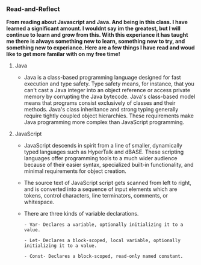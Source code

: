 ### Read-and-Reflect
**<p> From reading about Javascript and Java. And being in this class.
I have learned a significant amount. I wouldnt say im the greatest, but I will continue to learn and grow from this.
With this experiance it has taught me there is always something new to learn, something new to try, and something new to experiance.
Here are a few things I have read and woud like to get more familar with on my free time!** </p>

1. Java

    * Java is a class-based programming language designed for fast execution and type safety. Type safety means, for instance, that you can't cast a Java integer into an object reference or access private memory by corrupting the Java bytecode. Java's class-based model means that programs consist exclusively of classes and their methods. Java's class inheritance and strong typing generally require tightly coupled object hierarchies. These requirements make Java programming more complex than JavaScript programming.
    




2. JavaScript

     * JavaScript descends in spirit from a line of smaller, dynamically typed languages such as HyperTalk and dBASE. These scripting languages offer programming tools to a much wider audience because of their easier syntax, specialized built-in functionality, and minimal requirements for object creation.
     * The source text of JavaScript script gets scanned from left to right, and is converted into a sequence of input elements which are tokens, control characters, line terminators, comments, or whitespace.
     * There are three kinds of variable declarations.
   
           - Var- Declares a variable, optionally initializing it to a value.
       
           - Let- Declares a block-scoped, local variable, optionally initializing it to a value.
       
           - Const- Declares a block-scoped, read-only named constant.
   
